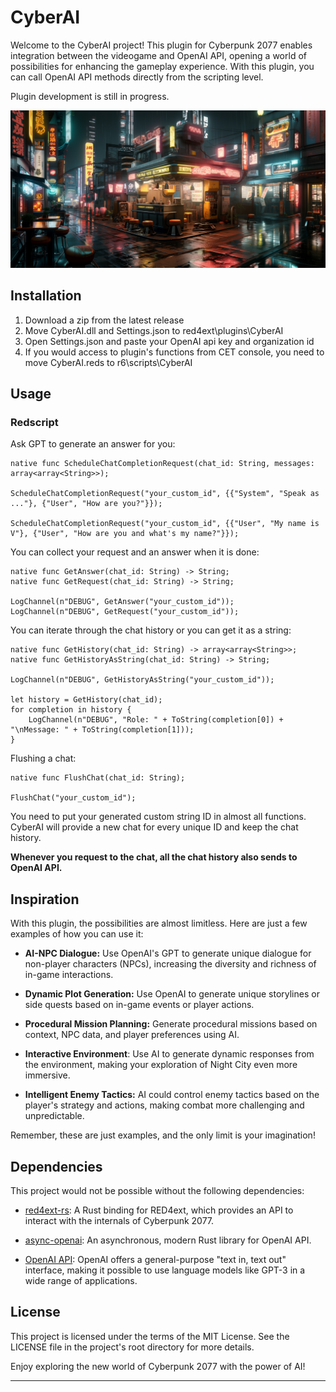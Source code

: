 # CyberAI

Welcome to the CyberAI project! This plugin for Cyberpunk 2077 enables integration between the videogame and OpenAI API, opening a world of possibilities for enhancing the gameplay experience. With this plugin, you can call OpenAI API methods directly from the scripting level.

Plugin development is still in progress.

![bg](bg.png)

## Installation

1. Download a zip from the latest release
2. Move CyberAI.dll and Settings.json to red4ext\plugins\CyberAI
3. Open Settings.json and paste your OpenAI api key and organization id
4. If you would access to plugin's functions from CET console, you need to move CyberAI.reds to r6\scripts\CyberAI

## Usage

### Redscript

Ask GPT to generate an answer for you:
```
native func ScheduleChatCompletionRequest(chat_id: String, messages: array<array<String>>);

ScheduleChatCompletionRequest("your_custom_id", {{"System", "Speak as ..."}, {"User", "How are you?"}});

ScheduleChatCompletionRequest("your_custom_id", {{"User", "My name is V"}, {"User", "How are you and what's my name?"}});
```

You can collect your request and an answer when it is done:
```
native func GetAnswer(chat_id: String) -> String;
native func GetRequest(chat_id: String) -> String;

LogChannel(n"DEBUG", GetAnswer("your_custom_id"));
LogChannel(n"DEBUG", GetRequest("your_custom_id"));
```

You can iterate through the chat history or you can get it as a string:
```
native func GetHistory(chat_id: String) -> array<array<String>>;
native func GetHistoryAsString(chat_id: String) -> String;

LogChannel(n"DEBUG", GetHistoryAsString("your_custom_id"));

let history = GetHistory(chat_id);
for completion in history {
    LogChannel(n"DEBUG", "Role: " + ToString(completion[0]) + "\nMessage: " + ToString(completion[1]));
}
```

Flushing a chat:
```
native func FlushChat(chat_id: String);

FlushChat("your_custom_id");
```

You need to put your generated custom string ID in almost all functions. CyberAI will provide a new chat for every unique ID and keep the chat history. 

<b>Whenever you request to the chat, all the chat history also sends to OpenAI API.</b>

## Inspiration

With this plugin, the possibilities are almost limitless. Here are just a few examples of how you can use it:

- **AI-NPC Dialogue:** Use OpenAI's GPT to generate unique dialogue for non-player characters (NPCs), increasing the diversity and richness of in-game interactions.

- **Dynamic Plot Generation:** Use OpenAI to generate unique storylines or side quests based on in-game events or player actions.

- **Procedural Mission Planning:** Generate procedural missions based on context, NPC data, and player preferences using AI.

- **Interactive Environment**: Use AI to generate dynamic responses from the environment, making your exploration of Night City even more immersive.

- **Intelligent Enemy Tactics:** AI could control enemy tactics based on the player's strategy and actions, making combat more challenging and unpredictable.

Remember, these are just examples, and the only limit is your imagination!

## Dependencies

This project would not be possible without the following dependencies:

- [red4ext-rs](https://github.com/jac3km4/red4ext-rs): A Rust binding for RED4ext, which provides an API to interact with the internals of Cyberpunk 2077.

- [async-openai](https://github.com/64bit/async-openai): An asynchronous, modern Rust library for OpenAI API.

- [OpenAI API](https://openai.com/blog/openai-api): OpenAI offers a general-purpose "text in, text out" interface, making it possible to use language models like GPT-3 in a wide range of applications.

## License

This project is licensed under the terms of the MIT License. See the LICENSE file in the project's root directory for more details.

Enjoy exploring the new world of Cyberpunk 2077 with the power of AI!

---
